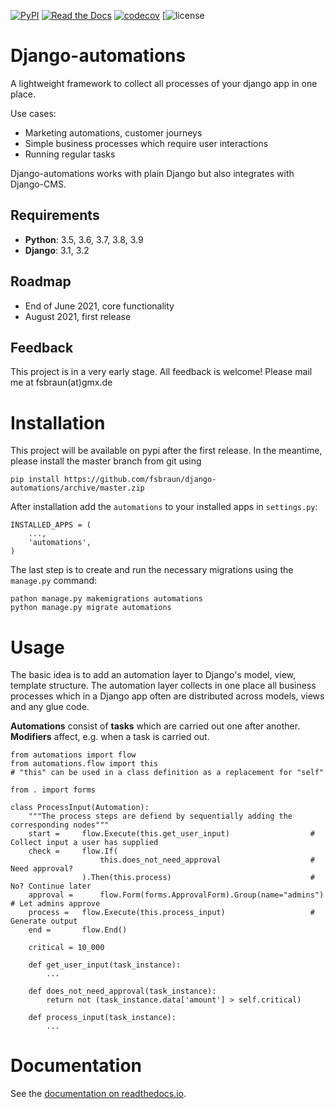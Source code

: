 [![PyPI](https://img.shields.io/pypi/v/django-automations)](https://pypi.org/project/django-automations/)
[![Read the Docs](https://img.shields.io/readthedocs/django-automations)](https://django-automations.readthedocs.io/en/latest/)
[![codecov](https://codecov.io/gh/fsbraun/django-automations/branch/master/graph/badge.svg?token=DSA28NEFL9)](https://codecov.io/gh/fsbraun/django-automations) 
[![license](https://img.shields.io/github/license/fsbraun/django-automations)

# Django-automations

A lightweight framework to collect all processes of your django app in one place.

Use cases:

* Marketing automations, customer journeys
* Simple business processes which require user interactions
* Running regular tasks

Django-automations works with plain Django but also integrates with Django-CMS.

## Requirements

* **Python**: 3.5, 3.6, 3.7, 3.8, 3.9
* **Django**: 3.1, 3.2

## Roadmap

* End of June 2021, core functionality
* August 2021, first release

## Feedback

This project is in a very early stage. All feedback is welcome! Please mail me at fsbraun(at)gmx.de

# Installation

This project will be available on pypi after the first release. In the meantime, please install the master branch from
git using

    pip install https://github.com/fsbraun/django-automations/archive/master.zip

After installation add the `automations` to your installed apps in `settings.py`:

    INSTALLED_APPS = (
        ...,
        'automations',
    )

The last step is to create and run the necessary migrations using the `manage.py` command:

    pathon manage.py makemigrations automations
    python manage.py migrate automations


# Usage

The basic idea is to add an automation layer to Django's model, view, template structure. The automation layer collects
in one place all business processes which in a Django app often are distributed across models, views and any glue code.

**Automations** consist of **tasks** which are carried out one after another. **Modifiers** affect, e.g. when a task is
carried out.

    from automations import flow
    from automations.flow import this  
    # "this" can be used in a class definition as a replacement for "self"

    from . import forms

    class ProcessInput(Automation):
        """The process steps are defiend by sequentially adding the corresponding nodes"""
        start =     flow.Execute(this.get_user_input)                  # Collect input a user has supplied
        check =     flow.If(
                        this.does_not_need_approval                    # Need approval?
                    ).Then(this.process)                               # No? Continue later
        approval =      flow.Form(forms.ApprovalForm).Group(name="admins")  # Let admins approve
        process =   flow.Execute(this.process_input)                   # Generate output
        end =       flow.End()

        critical = 10_000
    
        def get_user_input(task_instance):
            ...

        def does_not_need_approval(task_instance):
            return not (task_instance.data['amount'] > self.critical)

        def process_input(task_instance):
            ...

# Documentation

See the [documentation on readthedocs.io](https://django-automations.readthedocs.io/).